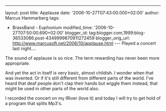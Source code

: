 ---
layout: post
title: Applause
date: '2006-10-27T07:43:00.000+02:00'
author: Marcus Hammarberg
tags:
  - BrassBand - Euphonium
modified_time: '2006-10-27T07:50:00.690+02:00'
blogger_id: tag:blogger.com,1999:blog-36533086.post-4349999870911272459
blogger_orig_url: http://www.marcusoft.net/2006/10/applause.html ---
Played a concert last night....

The sound of applause is so nice. The term rewarding has never been more
appropriate.

And yet the act in itself is very basic, almost childish. I wonder when
that was invented. Or if it's still different from different parts of
the world. I've heard that deaf people don't clap their hands
but wiggle them instead, that might be used in other parts of the world
also.

I recorded the concert on my IRiver (love it) and today I
will try to get hold of a program that splits Mp3's.
